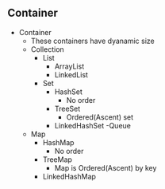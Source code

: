 ## Container

- Container
    - These containers have dyanamic size
    - Collection
        - List
            - ArrayList
            - LinkedList
        - Set
            - HashSet
                - No order
            - TreeSet
                - Ordered(Ascent) set
            - LinkedHashSet
        -Queue
    - Map
      - HashMap
          - No order
      - TreeMap
          - Map is Ordered(Ascent) by key
      - LinkedHashMap
